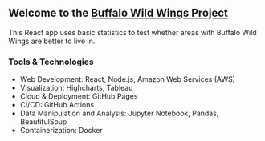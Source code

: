 ## Welcome to the [Buffalo Wild Wings Project](https://monicaw218.github.io/bww-project/)
This React app uses basic statistics to test whether areas with Buffalo Wild Wings are better to live in.

### Tools & Technologies
- Web Development: React, Node.js, Amazon Web Services (AWS)
- Visualization: Highcharts, Tableau
- Cloud & Deployment: GitHub Pages
- CI/CD: GitHub Actions
- Data Manipulation and Analysis: Jupyter Notebook, Pandas, BeautifulSoup
- Containerization: Docker
